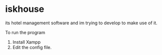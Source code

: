 # iskhouse
its hotel management software and im trying to develop to make use of it.

To run the program 
1. Install Xampp
2. Edit the config file.

